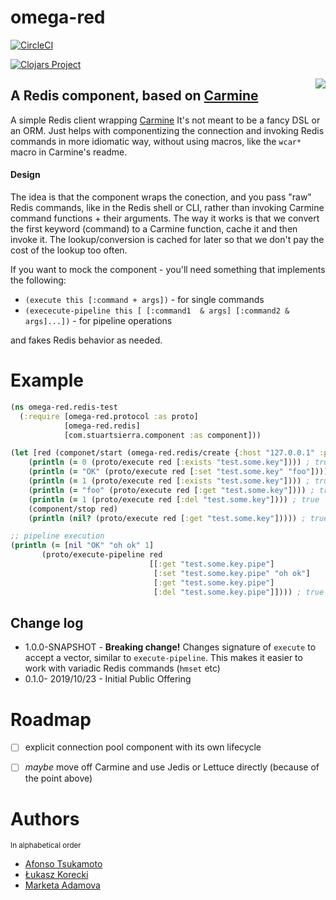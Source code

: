 # omega-red

[![CircleCI](https://circleci.com/gh/nomnom-insights/nomnom.omega-red.svg?style=svg)](https://circleci.com/gh/nomnom-insights/nomnom.omega-red)

[![Clojars Project](https://img.shields.io/clojars/v/nomnom/omega-red.svg)](https://clojars.org/nomnom/omega-red)

<img  src="https://uncannyxmen.net/sites/default/files/images/characters/omegared/omegared00.jpg" heighth="400px" align=right >

## A Redis component, based on [Carmine](https://github.com/ptaoussanis/carmine)

A simple Redis client wrapping [Carmine](https://github.com/ptaoussanis/carmine)
It's not meant to be a fancy DSL or an ORM. Just helps with componentizing the connection
and invoking Redis commands in more idiomatic way, without using macros, like the `wcar*` macro in Carmine's readme.


#### Design

The idea is that the component wraps the conection, and you pass "raw" Redis commands, like in the Redis shell or CLI, rather than invoking Carmine command functions + their arguments. The way it works is that  we convert the first keyword (command) to a Carmine function, cache it and then invoke it. The lookup/conversion is cached for later so that we don't pay the cost of the lookup too often.

If you want to mock the component - you'll need something that implements the following:

- `(execute this [:command + args])` - for  single commands
- `(exececute-pipeline this [ [:command1  & args] [:command2 & args]...])` - for pipeline operations

and fakes Redis behavior as needed.


# Example

```clojure
(ns omega-red.redis-test
  (:require [omega-red.protocol :as proto]
            [omega-red.redis]
            [com.stuartsierra.component :as component]))

(let [red (componet/start (omega-red.redis/create {:host "127.0.0.1" :port 6379}))]
    (println (= 0 (proto/execute red [:exists "test.some.key"]))) ; true
    (println (= "OK" (proto/execute red [:set "test.some.key" "foo"]))) ; true
    (println (= 1 (proto/execute red [:exists "test.some.key"]))) ; true
    (println (= "foo" (proto/execute red [:get "test.some.key"]))) ; true
    (println (= 1 (proto/execute red [:del "test.some.key"]))) ; true
    (component/stop red)
    (println (nil? (proto/execute red [:get "test.some.key"])))) ; true

;; pipeline execution
(println (= [nil "OK" "oh ok" 1]
       (proto/execute-pipeline red
                               [[:get "test.some.key.pipe"]
                                [:set "test.some.key.pipe" "oh ok"]
                                [:get "test.some.key.pipe"]
                                [:del "test.some.key.pipe"]]))) ; true

```

## Change log


- 1.0.0-SNAPSHOT - **Breaking change!** Changes signature of `execute` to accept a vector, similar to `execute-pipeline`. This makes it easier to work with variadic Redis commands (`hmset` etc)
- 0.1.0- 2019/10/23 - Initial Public Offering

# Roadmap

- [ ] explicit connection pool component with its own lifecycle
- [ ] *maybe* move off Carmine and use Jedis or Lettuce directly (because of the point above)


# Authors

<sup>In alphabetical order</sup>

- [Afonso Tsukamoto](https://github.com/AfonsoTsukamoto)
- [Łukasz Korecki](https://github.com/lukaszkorecki)
- [Marketa Adamova](https://github.com/MarketaAdamova)
